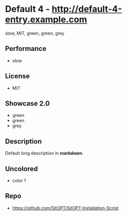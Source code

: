 # Default 4 - http://default-4-entry.example.com
slow, MIT, green, green, grey

## Performance
- slow

## License
- MIT

## Showcase 2.0
- green
- green
- grey

## Description
Default long description in __markdown__.

## Uncolored
- color 1

## Repo
- https://github.com/SitOPT/SitOPT-Installation-Script